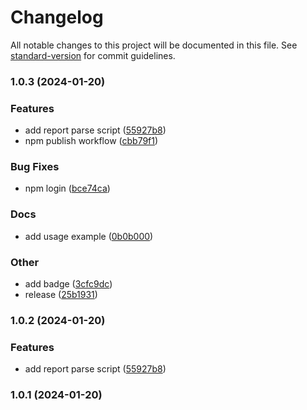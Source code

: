 # Changelog

All notable changes to this project will be documented in this file. See [standard-version](https://github.com/conventional-changelog/standard-version) for commit guidelines.

### 1.0.3 (2024-01-20)


### Features

* add report parse script ([55927b8](https://github.com/GoldJns/playwright-sonar-report-converter/commit/55927b8700d9adc6d8abbefca5ab27dd31df1882))
* npm publish workflow ([cbb79f1](https://github.com/GoldJns/playwright-sonar-report-converter/commit/cbb79f1adca2cd1ff1e0e63aa4354911bb7073d9))


### Bug Fixes

* npm login ([bce74ca](https://github.com/GoldJns/playwright-sonar-report-converter/commit/bce74ca56595897e3610dc45c44fb584003f3ce6))


### Docs

* add usage example ([0b0b000](https://github.com/GoldJns/playwright-sonar-report-converter/commit/0b0b00012012f6d7ce81359485c5223076666b22))


### Other

* add badge ([3cfc9dc](https://github.com/GoldJns/playwright-sonar-report-converter/commit/3cfc9dc041f21d080438b9179c6fc0e0ad33770a))
* release ([25b1931](https://github.com/GoldJns/playwright-sonar-report-converter/commit/25b1931017c7e86f5c4dbe9bf9c7afe2f0f13f73))

### 1.0.2 (2024-01-20)


### Features

* add report parse script ([55927b8](https://github.com/GoldJns/playwright-sonar-report-converter/commit/55927b8700d9adc6d8abbefca5ab27dd31df1882))

### 1.0.1 (2024-01-20)
